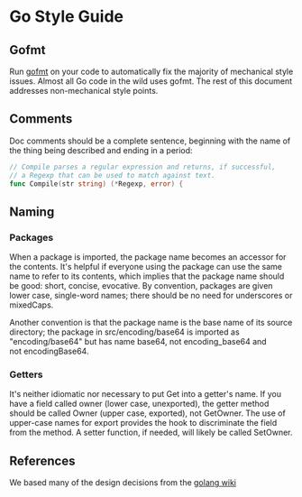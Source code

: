 # Go Style Guide

## **Gofmt**

Run [gofmt](https://golang.org/cmd/gofmt/) on your code to automatically fix the majority of mechanical style issues. Almost all Go code in the wild uses gofmt. The rest of this document addresses non-mechanical style points.

## **Comments**

Doc comments should be a complete sentence, beginning with the name of the thing being described and ending in a period:

```go
// Compile parses a regular expression and returns, if successful,
// a Regexp that can be used to match against text.
func Compile(str string) (*Regexp, error) {
```

## **Naming**

### **Packages**

When a package is imported, the package name becomes an accessor for the contents. It's helpful if everyone using the package can use the same name to refer to its contents, which implies that the package name should be good: short, concise, evocative. By convention, packages are given lower case, single-word names; there should be no need for underscores or mixedCaps.

Another convention is that the package name is the base name of its source directory; the package in src/encoding/base64 is imported as "encoding/base64" but has name base64, not encoding_base64 and not encodingBase64.

### **Getters**

It's neither idiomatic nor necessary to put Get into a getter's name. If you have a field called owner (lower case, unexported), the getter method should be called Owner (upper case, exported), not GetOwner. The use of upper-case names for export provides the hook to discriminate the field from the method. A setter function, if needed, will likely be called SetOwner.

## **References**

We based many of the design decisions from the [golang wiki](https://github.com/golang/go/wiki/CodeReviewComments)
